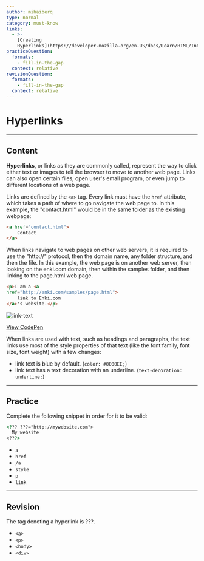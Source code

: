 ```yaml
---
author: mihaiberq
type: normal
category: must-know
links:
  - >-
    [Creating
    Hyperlinks](https://developer.mozilla.org/en-US/docs/Learn/HTML/Introduction_to_HTML/Creating_hyperlinks){documentation}
practiceQuestion:
  formats:
    - fill-in-the-gap
  context: relative
revisionQuestion:
  formats:
    - fill-in-the-gap
  context: relative
---
```


# Hyperlinks


---

## Content

**Hyperlinks**, or links as they are commonly called, represent the way to click either text or images to tell the browser to move to another web page. Links can also open certain files, open user's email program, or even jump to different locations of a web page.

Links are defined by the `<a>` tag. Every link must have the `href` attribute, which takes a path of where to go navigate the web page to. In this example, the "contact.html" would be in the same folder as the existing webpage:

```html
<a href="contact.html">
    Contact
</a>
```

When links navigate to web pages on other web servers, it is required to use the "http://" protocol, then the domain name, any folder structure, and then the file. In this example, the web page is on another web server, then looking on the enki.com domain, then within the samples folder, and then linking to the page.html web page.

```html
<p>I am a <a
href="http://enki.com/samples/page.html">
    link to Enki.com
</a>'s website.</p>
```

![link-text](https://img.enkipro.com/2de7065475dfbb87f0f827bd0d63c945.png)

[View CodePen](https://codepen.io/enkidevs/pen/RBKobx)

When links are used with text, such as headings and paragraphs, the text links use most of the style properties of that text (like the font family, font size, font weight) with a few changes:

- link text is blue by default. (`color: #0000EE;`)
- link text has a text decoration with an underline. (`text-decoration: underline;`)


---

## Practice

Complete the following snippet in order for it to be valid:

```html
<??? ???="http://mywebsite.com">
  My website
<???>
```

- `a`
- `href`
- `/a`
- `style`
- `p`
- `link`


---

## Revision

The tag denoting a hyperlink is ???.

- `<a>`
- `<p>`
- `<body>`
- `<div>`
